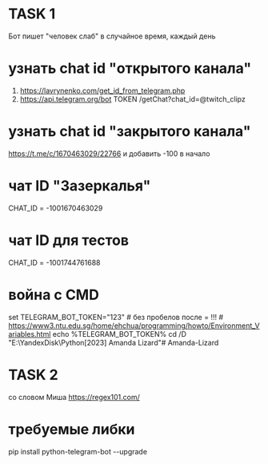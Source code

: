 <!-- https://gitflic.ru/project/ilovetiktiok/amanda-lizard -->
<!-- https://github.com/gitalexhubuser/Amanda-Lizard -->

# TASK 1
Бот пишет "человек слаб" в случайное время, каждый день

# узнать chat id "открытого канала"
1) https://lavrynenko.com/get_id_from_telegram.php
2) https://api.telegram.org/bot TOKEN /getChat?chat_id=@twitch_clipz

# узнать chat id "закрытого канала"
https://t.me/c/1670463029/22766 и добавить -100 в начало
<!-- скопировать ссылку на пост и прибавить 100 в начало -->
<!-- 1670463029 -->
<!-- -100 1670463029 -->

# чат ID "Зазеркалья"
CHAT_ID = -1001670463029

# чат ID для тестов
CHAT_ID = -1001744761688

# война с CMD
set TELEGRAM_BOT_TOKEN="123" # без пробелов после = !!! # https://www3.ntu.edu.sg/home/ehchua/programming/howto/Environment_Variables.html
echo %TELEGRAM_BOT_TOKEN%
cd /D "E:\YandexDisk\Python\[2023] Amanda Lizard\"# Amanda-Lizard


# TASK 2
<!-- модифицируй бота следующим образом:  -->
<!-- бот отлавливает все сообщения в этом чате  -->
со словом Миша  https://regex101.com/
<!-- и пишет в ответ отправителю  -->
<!-- "но я не Миша"@ -->

# требуемые либки
pip install python-telegram-bot --upgrade
